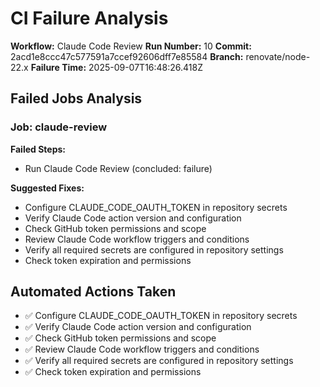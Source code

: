# CI Failure Analysis

**Workflow:** Claude Code Review
**Run Number:** 10
**Commit:** 2acd1e8ccc47c577591a7ccef92606dff7e85584
**Branch:** renovate/node-22.x
**Failure Time:** 2025-09-07T16:48:26.418Z

## Failed Jobs Analysis

### Job: claude-review
**Failed Steps:**
- Run Claude Code Review (concluded: failure)

**Suggested Fixes:**
- Configure CLAUDE_CODE_OAUTH_TOKEN in repository secrets
- Verify Claude Code action version and configuration
- Check GitHub token permissions and scope
- Review Claude Code workflow triggers and conditions
- Verify all required secrets are configured in repository settings
- Check token expiration and permissions

## Automated Actions Taken
- ✅ Configure CLAUDE_CODE_OAUTH_TOKEN in repository secrets
- ✅ Verify Claude Code action version and configuration
- ✅ Check GitHub token permissions and scope
- ✅ Review Claude Code workflow triggers and conditions
- ✅ Verify all required secrets are configured in repository settings
- ✅ Check token expiration and permissions
